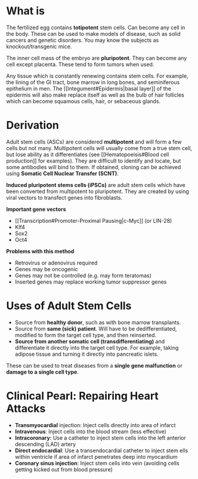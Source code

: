 # What is
The fertilized egg contains **totipotent** stem cells. Can become any cell in the body. These can be used to make models of disease, such as solid cancers and genetic disorders. You may know the subjects as knockout/transgenic mice.

The inner cell mass of the embryo are **pluripotent**. They can become any cell except placenta. These tend to form tumors when used.

Any tissue which is constantly renewing contains stem cells. For example, the lining of the GI tract, bone marrow in long bones, and seminiferous epithelium in men. The [[Integument#Epidermis|basal layer]] of the epidermis will also make replace itself as well as the bulb of hair follicles which can become squamous cells, hair, or sebaceous glands.
# Derivation
Adult stem cells (ASCs) are considered **multipotent** and will form a few cells but not many. Multipotent cells will usually come from a true stem cell, but lose ability as it differentiates (see [[Hematopoeisis#Blood cell production]] for examples). They are difficult to identify and locate, but some antibodies will bind to them. If obtained, cloning can be achieved using **Somatic Cell Nuclear Transfer (SCNT)**.

**Induced pluripotent stems cells (iPSCs)** are adult stem cells which have been converted from multipotent to pluripotent. They are created by using viral vectors to transfect genes into fibroblasts.

**Important gene vectors**
- [[Transcription#Promoter-Proximal Pausing|c-Myc]] (or LIN-28)
- Klf4
- Sox2
- Oct4

**Problems with this method**
- Retrovirus or adenovirus required
- Genes may be oncogenic
- Genes may not be controlled (e.g. may form teratomas)
- Inserted genes may replace working tumor suppressor genes
# Uses of Adult Stem Cells
- Source from **healthy donor**, such as with bone marrow transplants.
- Source from **same (sick) patient**. Will have to be dedifferentiated, modified to form the target cell type, and then reinserted.
- **Source from another somatic cell (transdifferentiating)** and differentiate it directly into the target cell type. For example, taking adipose tissue and turning it directly into pancreatic islets.

These can be used to treat diseases from a **single gene malfunction** or **damage to a single cell type**.
# Clinical Pearl: Repairing Heart Attacks
- **Transmyocardial** injection: Inject cells directly into area of infarct
- **Intravenous**: Inject cells into the blood stream (less effective)
- **Intracoronary**: Use a catheter to inject stem cells into the left anterior descending (LAD) artery
- **Direct endocardial**: Use a transendocardial catheter to inject stem ells within ventricle if area of infarct penetrates deep into myocardium
- **Coronary sinus injection**: Inject stem cells into vein (avoiding cells getting kicked out from blood pressure)